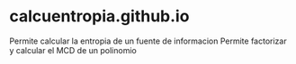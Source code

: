 # calcuentropia.github.io
Permite calcular la entropia de un fuente de informacion
Permite factorizar y calcular el MCD de un polinomio
